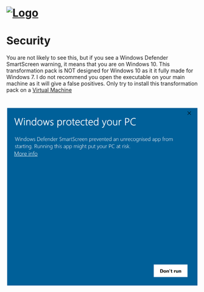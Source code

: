 # [![Logo](https://i.ibb.co/bvtwwfw/vistamodern-cropped-github-readme.png)](https://www.vistamodern.gq)

# Security
You are not likely to see this, but if you see a Windows Defender SmartScreen warning, it means that you are on Windows 10. This transformation pack is NOT designed for Windows 10 as it it fully made for Windows 7. I do not recommend you open the executable on your main machine as it will give a false positives. Only try to install this transformation pack on a [Virtual Machine](https://en.wikipedia.org/wiki/Virtual_machine)

### <h1 align="center"><img src="i/smartscreen.png" width="500px" /></h1>
